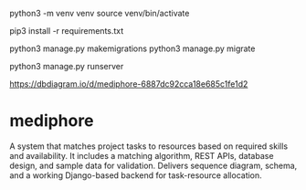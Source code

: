 python3 -m venv venv
source venv/bin/activate  

pip3 install -r requirements.txt

python3 manage.py makemigrations
python3 manage.py migrate

python3 manage.py runserver


https://dbdiagram.io/d/mediphore-6887dc92cca18e685c1fe1d2

# mediphore
A system that matches project tasks to resources based on required skills and availability. It includes a matching algorithm, REST APIs, database design, and sample data for validation. Delivers sequence diagram, schema, and a working Django-based backend for task-resource allocation.
